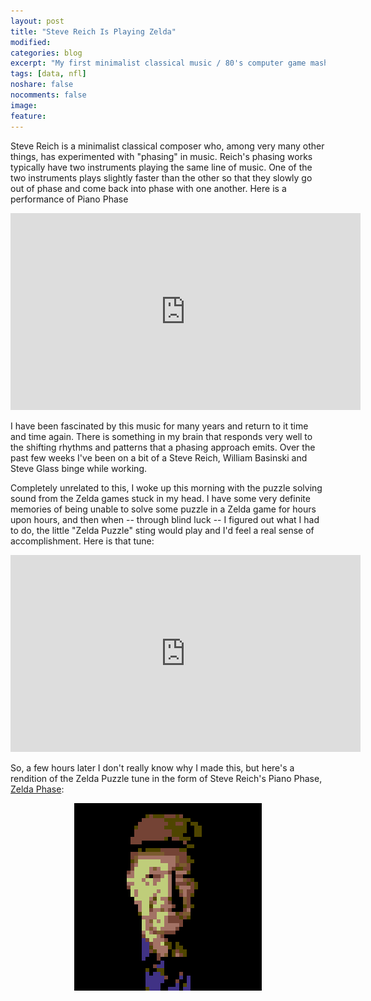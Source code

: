 ```yaml
---
layout: post
title: "Steve Reich Is Playing Zelda"
modified:
categories: blog
excerpt: "My first minimalist classical music / 80's computer game mashup"
tags: [data, nfl]
noshare: false
nocomments: false
image:
feature:
---
```


Steve Reich is a minimalist classical composer who, among very many
other things, has experimented with "phasing" in music.  Reich's
phasing works typically have two instruments playing the same line of
music.  One of the two instruments plays slightly faster than the
other so that they slowly go out of phase and come back into phase
with one another.  Here is a performance of Piano Phase

<center>
<iframe width="560" height="315" src="https://www.youtube.com/embed/i0345c6zNfM" frameborder="0" allowfullscreen></iframe>
</center>

I have been fascinated by this music for many years and return to it
time and time again.  There is something in my brain that responds
very well to the shifting rhythms and patterns that a phasing approach
emits.  Over the past few weeks I've been on a bit of a Steve Reich,
William Basinski and Steve Glass binge while working.

Completely unrelated to this, I woke up this morning with the puzzle
solving sound from the Zelda games stuck in my head.  I have some very
definite memories of being unable to solve some puzzle in a Zelda game
for hours upon hours, and then when -- through blind luck -- I figured
out what I had to do, the little "Zelda Puzzle" sting would play and
I'd feel a real sense of accomplishment.  Here is that tune:

<center>
<iframe width="560" height="315" src="https://www.youtube.com/embed/9d3qCPcMgH4" frameborder="0" allowfullscreen></iframe>
</center>

So, a few hours later I don't really know why I made this, but here's
a rendition of the Zelda Puzzle tune in the form of Steve Reich's
Piano Phase, <a href="/projects/reich/">Zelda Phase</a>:

<center>
<a href="/projects/reich/">
  <img src="/images/blog/reich/sr.png" alt="Zelda Shift">
</a>
</center>
